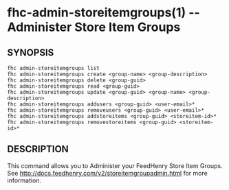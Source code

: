 fhc-admin-storeitemgroups(1) -- Administer Store Item Groups
===============================================

## SYNOPSIS

    fhc admin-storeitemgroups list
    fhc admin-storeitemgroups create <group-name> <group-description>
    fhc admin-storeitemgroups delete <group-guid>
    fhc admin-storeitemgroups read <group-guid>
    fhc admin-storeitemgroups update <group-guid> <group-name> <group-description>
    fhc admin-storeitemgroups addusers <group-guid> <user-email>*
    fhc admin-storeitemgroups removeusers <group-guid> <user-email>*
    fhc admin-storeitemgroups addstoreitems <group-guid> <storeitem-id>*
    fhc admin-storeitemgroups removestoreitems <group-guid> <storeitem-id>*
    
## DESCRIPTION

This command allows you to Administer your FeedHenry Store Item Groups. See http://docs.feedhenry.com/v2/storeitemgroupadmin.html for more information.